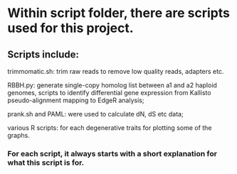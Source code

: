 # Within script folder, there are scripts used for this project. 



## Scripts include:

trimmomatic.sh: trim raw reads to remove low quality reads, adapters etc.


RBBH.py: generate single-copy homolog list between a1 and a2 haploid genomes, scripts to identify differential gene expression from Kallisto pseudo-alignment mapping to EdgeR analysis; 


prank.sh and PAML: were used to calculate dN, dS etc data;


various R scripts: for each degenerative traits for plotting some of the graphs. 



### For each script, it always starts with a short explanation for what this script is for.
